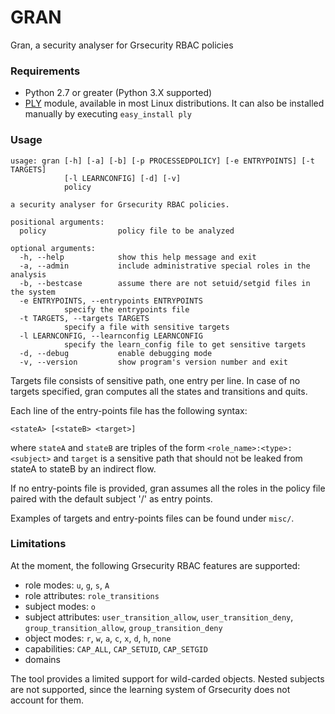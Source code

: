 GRAN
====

Gran, a security analyser for Grsecurity RBAC policies

### Requirements

* Python 2.7 or greater (Python 3.X supported)
* [PLY][] module, available in most Linux distributions. It can also be
  installed manually by executing `easy_install ply`

### Usage

	usage: gran [-h] [-a] [-b] [-p PROCESSEDPOLICY] [-e ENTRYPOINTS] [-t TARGETS]
	            [-l LEARNCONFIG] [-d] [-v]
	            policy

	a security analyser for Grsecurity RBAC policies.

	positional arguments:
	  policy                policy file to be analyzed

	optional arguments:
	  -h, --help            show this help message and exit
	  -a, --admin           include administrative special roles in the analysis
	  -b, --bestcase        assume there are not setuid/setgid files in the system
	  -e ENTRYPOINTS, --entrypoints ENTRYPOINTS
				specify the entrypoints file
	  -t TARGETS, --targets TARGETS
				specify a file with sensitive targets
	  -l LEARNCONFIG, --learnconfig LEARNCONFIG
				specify the learn_config file to get sensitive targets
	  -d, --debug           enable debugging mode
	  -v, --version         show program's version number and exit

Targets file consists of sensitive path, one entry per line. In case of no
targets specified, gran computes all the states and transitions and quits.


Each line of the entry-points file has the following syntax:

	<stateA> [<stateB> <target>]

where `stateA` and `stateB` are triples of the form
`<role_name>:<type>:<subject>` and `target` is a sensitive path that should not
be leaked from stateA to stateB by an indirect flow.

If no entry-points file is provided, gran assumes all the roles in the policy
file paired with the default subject '/' as entry points.

Examples of targets and entry-points files can be found under `misc/`.

### Limitations

At the moment, the following Grsecurity RBAC features are supported:

* role modes: `u`, `g`, `s`, `A`
* role attributes: `role_transitions`
* subject modes: `o`
* subject attributes: `user_transition_allow`, `user_transition_deny`,
                      `group_transition_allow`, `group_transition_deny`
* object modes: `r`, `w`, `a`, `c`, `x`, `d`, `h`, `none`
* capabilities: `CAP_ALL`, `CAP_SETUID`, `CAP_SETGID`
* domains

The tool provides a limited support for wild-carded objects. Nested subjects
are not supported, since the learning system of Grsecurity does not account for
them.

[PLY]:   http://www.dabeaz.com/ply/
